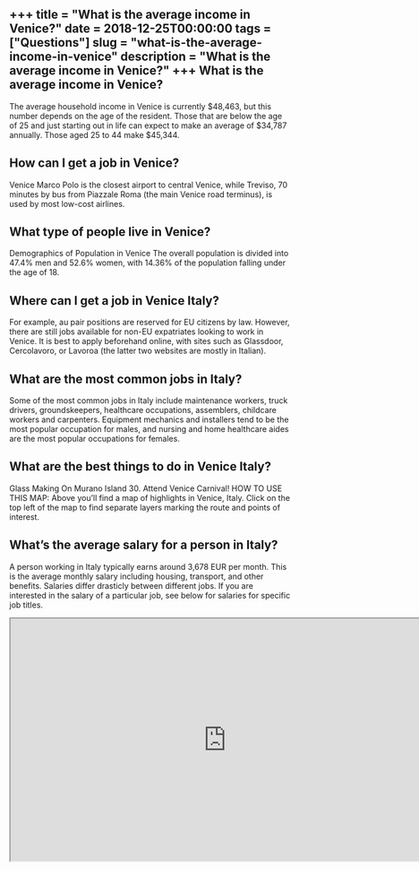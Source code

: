 +++
title = "What is the average income in Venice?"
date = 2018-12-25T00:00:00
tags = ["Questions"]
slug = "what-is-the-average-income-in-venice"
description = "What is the average income in Venice?"
+++
What is the average income in Venice?
-------------------------------------

The average household income in Venice is currently $48,463, but this number depends on the age of the resident. Those that are below the age of 25 and just starting out in life can expect to make an average of $34,787 annually. Those aged 25 to 44 make $45,344.

How can I get a job in Venice?
------------------------------

Venice Marco Polo is the closest airport to central Venice, while Treviso, 70 minutes by bus from Piazzale Roma (the main Venice road terminus), is used by most low-cost airlines.

What type of people live in Venice?
-----------------------------------

Demographics of Population in Venice The overall population is divided into 47.4% men and 52.6% women, with 14.36% of the population falling under the age of 18.

Where can I get a job in Venice Italy?
--------------------------------------

For example, au pair positions are reserved for EU citizens by law. However, there are still jobs available for non-EU expatriates looking to work in Venice. It is best to apply beforehand online, with sites such as Glassdoor, Cercolavoro, or Lavoroa (the latter two websites are mostly in Italian).

What are the most common jobs in Italy?
---------------------------------------

Some of the most common jobs in Italy include maintenance workers, truck drivers, groundskeepers, healthcare occupations, assemblers, childcare workers and carpenters. Equipment mechanics and installers tend to be the most popular occupation for males, and nursing and home healthcare aides are the most popular occupations for females.

What are the best things to do in Venice Italy?
-----------------------------------------------

Glass Making On Murano Island 30. Attend Venice Carnival! HOW TO USE THIS MAP: Above you’ll find a map of highlights in Venice, Italy. Click on the top left of the map to find separate layers marking the route and points of interest.

What’s the average salary for a person in Italy?
------------------------------------------------

A person working in Italy typically earns around 3,678 EUR per month. This is the average monthly salary including housing, transport, and other benefits. Salaries differ drasticly between different jobs. If you are interested in the salary of a particular job, see below for salaries for specific job titles.

<iframe allow="accelerometer; autoplay; clipboard-write; encrypted-media; gyroscope; picture-in-picture" allowfullscreen="" class="__youtube_prefs__  epyt-is-override  no-lazyload" data-no-lazy="1" data-origheight="433" data-origwidth="770" data-skipgform_ajax_framebjll="" height="433" id="_ytid_62441" loading="lazy" src="https://www.youtube.com/embed/I5u2rRkBxt0?enablejsapi=1&autoplay=0&cc_load_policy=0&cc_lang_pref=&iv_load_policy=1&loop=0&modestbranding=0&rel=1&fs=1&playsinline=0&autohide=2&theme=dark&color=red&controls=1&" title="YouTube player" width="770"></iframe>